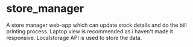 # store_manager

A store manager web-app which can update stock details and do the bill printing process.
Laptop view is recommended as i haven't made it responsive.
Localstorage API is used to store the data.
